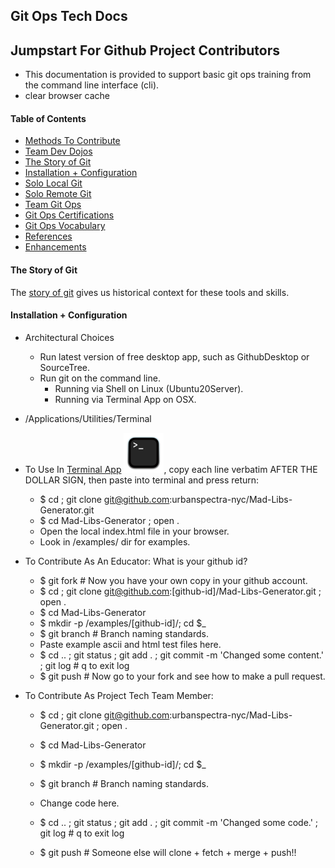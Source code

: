## Git Ops Tech Docs

## Jumpstart For Github Project Contributors

- This documentation is provided to support basic git ops training from the command line interface (cli).
- clear browser cache

#### Table of Contents
- [Methods To Contribute]()
- [Team Dev Dojos](#team-dev-dojos)
- [The Story of Git](#the-story-of-git)
- [Installation + Configuration](#installation-+-configuration)
- [Solo Local Git](#solo-local-git)
- [Solo Remote Git](#solo-remote-git)
- [Team Git Ops](#team-git-ops)
- [Git Ops Certifications](#git-ops-certifications)
- [Git Ops Vocabulary](https://docs.github.com/en/get-started/quickstart/github-glossary)
- [References]()
- [Enhancements]()

#### The Story of Git

The [story of git](docs/tech-docs/) gives us historical context for these tools and skills.

#### Installation + Configuration

- Architectural Choices
  - Run latest version of free desktop app, such as GithubDesktop or SourceTree.
  - Run git on the command line.
    - Running via Shell on Linux (Ubuntu20Server).
    - Running via Terminal App on OSX.

- /Applications/Utilities/Terminal
- To Use In [Terminal App](https://en.wikipedia.org/wiki/Terminal_(macOS)) ![image](64px-Terminalicon2.png),
copy each line verbatim AFTER THE DOLLAR SIGN, then paste into terminal and press return:

  - $ cd ; git clone git@github.com:urbanspectra-nyc/Mad-Libs-Generator.git
  - $ cd Mad-Libs-Generator ; open .
  - Open the local index.html file in your browser.
  - Look in /examples/ dir for examples.

- To Contribute As An Educator: What is your github id?
  - $ git fork # Now you have your own copy in your github account.
  - $ cd ; git clone git@github.com:[github-id]/Mad-Libs-Generator.git ; open .
  - $ cd Mad-Libs-Generator
  - $ mkdir -p /examples/[github-id]/; cd $_
  - $ git branch # Branch naming standards.
  - Paste example ascii and html test files here.
  - $ cd .. ; git status ; git add . ; git commit -m 'Changed some content.' ; git log # q to exit log
  - $ git push # Now go to your fork and see how to make a pull request.

- To Contribute As Project Tech Team Member:
  - $ cd ; git clone git@github.com:urbanspectra-nyc/Mad-Libs-Generator.git ; open .
  - $ cd Mad-Libs-Generator
  - $ mkdir -p /examples/[github-id]/; cd $_
  - $ git branch # Branch naming standards.
  - Change code here.
  - $ cd .. ; git status ; git add . ; git commit -m 'Changed some code.' ; git log # q to exit log

  - $ git push # Someone else will clone + fetch + merge + push!!
